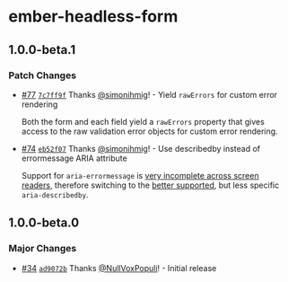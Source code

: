 # ember-headless-form

## 1.0.0-beta.1

### Patch Changes

- [#77](https://github.com/CrowdStrike/ember-headless-form/pull/77) [`7c7ff9f`](https://github.com/CrowdStrike/ember-headless-form/commit/7c7ff9f47a24eeddd9ac8f9a4c2643eb5e500582) Thanks [@simonihmig](https://github.com/simonihmig)! - Yield `rawErrors` for custom error rendering

  Both the form and each field yield a `rawErrors` property that gives access to the raw validation error objects for custom error rendering.

- [#74](https://github.com/CrowdStrike/ember-headless-form/pull/74) [`eb52f07`](https://github.com/CrowdStrike/ember-headless-form/commit/eb52f0756ed85b34943737248ee0dc569b5408f1) Thanks [@simonihmig](https://github.com/simonihmig)! - Use describedby instead of errormessage ARIA attribute

  Support for `aria-errormessage` is [very incomplete across screen readers](https://a11ysupport.io/tech/aria/aria-errormessage_attribute), therefore switching to the [better supported](https://a11ysupport.io/tech/aria/aria-describedby_attribute), but less specific `aria-describedby`.

## 1.0.0-beta.0

### Major Changes

- [#34](https://github.com/CrowdStrike/ember-headless-form/pull/34) [`ad9072b`](https://github.com/CrowdStrike/ember-headless-form/commit/ad9072bd02cb38a75a1d05efdfefb88dc827cade) Thanks [@NullVoxPopuli](https://github.com/NullVoxPopuli)! - Initial release
